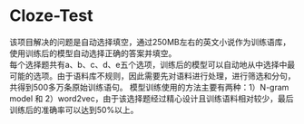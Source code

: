 # Cloze-Test
该项目解决的问题是自动选择填空，通过250MB左右的英文小说作为训练语库，使用训练后的模型自动选择正确的答案并填空。  
每个选择题共有a、b、c、d、e五个选项，训练后的模型可以自动地从中选择中最可能的选项。由于语料库不规则，因此需要先对语料进行处理，进行筛选和分句，共得到500多万条原始训练语句。
模型训练使用的方法主要有两种：1）N-gram model 和 2）word2vec，由于该选择题经过精心设计且训练语料相对较少，最后训练后的准确率可以达到50%以上。

